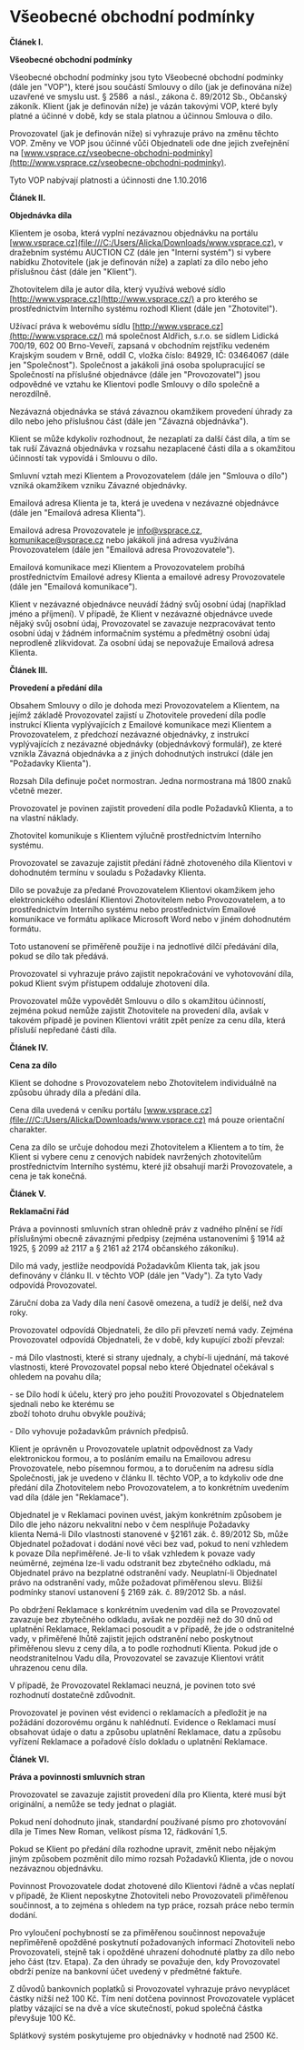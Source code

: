 Všeobecné obchodní podmínky
===========================

**Článek I.**

**Všeobecné obchodní podmínky**

Všeobecné obchodní podmínky jsou tyto Všeobecné obchodní podmínky (dále jen "VOP"), které jsou součástí Smlouvy o dílo (jak je definována níže) uzavřené ve smyslu ust. § 2586  a násl., zákona č. 89/2012 Sb., Občanský zákoník. Klient (jak je definován níže) je vázán takovými VOP, které byly platné a účinné v době, kdy se stala platnou a účinnou Smlouva o dílo.

Provozovatel (jak je definován níže) si vyhrazuje právo na změnu těchto VOP. Změny ve VOP jsou účinné vůči Objednateli ode dne jejich zveřejnění na [www.vsprace.cz/vseobecne-obchodni-podminky](http://www.vsprace.cz/vseobecne-obchodni-podminky).

Tyto VOP nabývají platnosti a účinnosti dne 1.10.2016

**Článek II.**

**Objednávka díla**

Klientem je osoba, která vyplní nezávaznou objednávku na portálu [www.vsprace.cz](file:///C:/Users/Alicka/Downloads/www.vsprace.cz), v dražebním systému AUCTION CZ (dále jen "Interní systém") si vybere nabídku Zhotovitele (jak je definován níže) a zaplatí za dílo nebo jeho příslušnou část (dále jen "Klient").

Zhotovitelem díla je autor díla, který využívá webové sídlo [http://www.vsprace.cz](http://www.vsprace.cz/) a pro kterého se prostřednictvím Interního systému rozhodl Klient (dále jen "Zhotovitel").

Užívací práva k webovému sídlu [http://www.vsprace.cz](http://www.vsprace.cz/) má společnost Aldřich, s.r.o. se sídlem Lidická 700/19, 602 00 Brno-Veveří, zapsaná v obchodním rejstříku vedeném Krajským soudem v Brně, oddíl C, vložka číslo: 84929, IČ: 03464067 (dále jen "Společnost"). Společnost a jakákoli jiná osoba spolupracující se Společností na příslušné objednávce (dále jen "Provozovatel") jsou odpovědné ve vztahu ke Klientovi podle Smlouvy o dílo společně a nerozdílně.

Nezávazná objednávka se stává závaznou okamžikem provedení úhrady za dílo nebo jeho příslušnou část (dále jen "Závazná objednávka").

Klient se může kdykoliv rozhodnout, že nezaplatí za další část díla, a tím se tak ruší Závazná objednávka v rozsahu nezaplacené části díla a s okamžitou účinností tak vypovídá i Smlouvu o dílo.

Smluvní vztah mezi Klientem a Provozovatelem (dále jen "Smlouva o dílo") vzniká okamžikem vzniku Závazné objednávky.

Emailová adresa Klienta je ta, která je uvedena v nezávazné objednávce (dále jen "Emailová adresa Klienta").

Emailová adresa Provozovatele je info@vsprace.cz, komunikace@vsprace.cz nebo jakákoli jiná adresa využívána Provozovatelem (dále jen "Emailová adresa Provozovatele").

Emailová komunikace mezi Klientem a Provozovatelem probíhá prostřednictvím Emailové adresy Klienta a emailové adresy Provozovatele (dále jen "Emailová komunikace").

Klient v nezávazné objednávce neuvádí žádný svůj osobní údaj (například jméno a příjmení). V případě, že Klient v nezávazné objednávce uvede nějaký svůj osobní údaj, Provozovatel se zavazuje nezpracovávat tento osobní údaj v žádném informačním systému a předmětný osobní údaj neprodleně zlikvidovat. Za osobní údaj se nepovažuje Emailová adresa Klienta.

**Článek III.**

**Provedení a předání díla**

Obsahem Smlouvy o dílo je dohoda mezi Provozovatelem a Klientem, na jejímž základě Provozovatel zajistí u Zhotovitele provedení díla podle instrukcí Klienta vyplývajících z Emailové komunikace mezi Klientem a Provozovatelem, z předchozí nezávazné objednávky, z instrukcí vyplývajících z nezávazné objednávky (objednávkový formulář), ze které vznikla Závazná objednávka a z jiných dohodnutých instrukcí (dále jen "Požadavky Klienta").

Rozsah Díla definuje počet normostran. Jedna normostrana má 1800 znaků včetně mezer.

Provozovatel je povinen zajistit provedení díla podle Požadavků Klienta, a to na vlastní náklady.

Zhotovitel komunikuje s Klientem výlučně prostřednictvím Interního systému.

Provozovatel se zavazuje zajistit předání řádně zhotoveného díla Klientovi v dohodnutém termínu v souladu s Požadavky Klienta.

Dílo se považuje za předané Provozovatelem Klientovi okamžikem jeho elektronického odeslání Klientovi Zhotovitelem nebo Provozovatelem, a to prostřednictvím Interního systému nebo prostřednictvím Emailové komunikace ve formátu aplikace Microsoft Word nebo v jiném dohodnutém formátu.

Toto ustanovení se přiměřeně použije i na jednotlivé dílčí předávání díla, pokud se dílo tak předává.

Provozovatel si vyhrazuje právo zajistit nepokračování ve vyhotovování díla, pokud Klient svým přístupem oddaluje zhotovení díla.

Provozovatel může vypovědět Smlouvu o dílo s okamžitou účinností, zejména pokud nemůže zajistit Zhotovitele na provedení díla, avšak v takovém případě je povinen Klientovi vrátit zpět peníze za cenu díla, která přísluší nepředané části díla.

**Článek IV.**

**Cena za dílo**

Klient se dohodne s Provozovatelem nebo Zhotovitelem individuálně na způsobu úhrady díla a předání díla.

Cena díla uvedená v ceníku portálu [www.vsprace.cz](file:///C:/Users/Alicka/Downloads/www.vsprace.cz) má pouze orientační charakter.

Cena za dílo se určuje dohodou mezi Zhotovitelem a Klientem a to tím, že Klient si vybere cenu z cenových nabídek navržených zhotovitelům prostřednictvím Interního systému, které již obsahují marži Provozovatele, a cena je tak konečná.

**Článek V.**

**Reklamační řád**

Práva a povinnosti smluvních stran ohledně práv z vadného plnění se řídí příslušnými obecně závaznými předpisy (zejména ustanoveními § 1914 až 1925, § 2099 až 2117 a § 2161 až 2174 občanského zákoníku).

Dílo má vady, jestliže neodpovídá Požadavkům Klienta tak, jak jsou definovány v článku II. v těchto VOP (dále jen "Vady"). Za tyto Vady odpovídá Provozovatel.

Záruční doba za Vady díla není časově omezena, a tudíž je delší, než dva roky.

Provozovatel odpovídá Objednateli, že dílo při převzetí nemá vady. Zejména Provozovatel odpovídá Objednateli, že v době, kdy kupující zboží převzal:

\- má Dílo vlastnosti, které si strany ujednaly, a chybí-li ujednání, má takové vlastnosti, které Provozovatel popsal nebo které Objednatel očekával s ohledem na povahu díla;  
  
\- se Dílo hodí k účelu, který pro jeho použití Provozovatel s Objednatelem sjednali nebo ke kterému se  
zboží tohoto druhu obvykle používá;  
  
\- Dílo vyhovuje požadavkům právních předpisů.

Klient je oprávněn u Provozovatele uplatnit odpovědnost za Vady elektronickou formou, a to posláním emailu na Emailovou adresu Provozovatele, nebo písemnou formou, a to doručením na adresu sídla Společnosti, jak je uvedeno v článku II. těchto VOP, a to kdykoliv ode dne předání díla Zhotovitelem nebo Provozovatelem, a to konkrétním uvedením vad díla (dále jen "Reklamace").

Objednatel je v Reklamaci povinen uvést, jakým konkrétním způsobem je Dílo dle jeho názoru nekvalitní nebo v čem nesplňuje Požadavky klienta Nemá-li Dílo vlastnosti stanovené v §2161 zák. č. 89/2012 Sb, může Objednatel požadovat i dodání nové věci bez vad, pokud to není vzhledem k povaze Díla nepřiměřené. Je-li to však vzhledem k povaze vady neúměrné, zejména lze-li vadu odstranit bez zbytečného odkladu, má Objednatel právo na bezplatné odstranění vady. Neuplatní-li Objednatel právo na odstranění vady, může požadovat přiměřenou slevu. Bližší podmínky stanoví ustanovení § 2169 zák. č. 89/2012 Sb. a násl.

Po obdržení Reklamace s konkrétním uvedením vad díla se Provozovatel zavazuje bez zbytečného odkladu, avšak ne později než do 30 dnů od uplatnění Reklamace, Reklamaci posoudit a v případě, že jde o odstranitelné vady, v přiměřené lhůtě zajistit jejich odstranění nebo poskytnout přiměřenou slevu z ceny díla, a to podle rozhodnutí Klienta. Pokud jde o neodstranitelnou Vadu díla, Provozovatel se zavazuje Klientovi vrátit uhrazenou cenu díla.

V případě, že Provozovatel Reklamaci neuzná, je povinen toto své rozhodnutí dostatečně zdůvodnit.

Provozovatel je povinen vést evidenci o reklamacích a předložit je na požádání dozorovému orgánu k nahlédnutí. Evidence o Reklamaci musí obsahovat údaje o datu a způsobu uplatnění Reklamace, datu a způsobu vyřízení Reklamace a pořadové číslo dokladu o uplatnění Reklamace.

**Článek VI.**

**Práva a povinnosti smluvních stran**

Provozovatel se zavazuje zajistit provedení díla pro Klienta, které musí být originální, a nemůže se tedy jednat o plagiát.

Pokud není dohodnuto jinak, standardní používané písmo pro zhotovování díla je Times New Roman, velikost písma 12, řádkování 1,5.

Pokud se Klient po předání díla rozhodne upravit, změnit nebo nějakým jiným způsobem pozměnit dílo mimo rozsah Požadavků Klienta, jde o novou nezávaznou objednávku.

Povinnost Provozovatele dodat zhotovené dílo Klientovi řádně a včas neplatí v případě, že Klient neposkytne Zhotoviteli nebo Provozovateli přiměřenou součinnost, a to zejména s ohledem na typ práce, rozsah práce nebo termín dodání.

Pro vyloučení pochybností se za přiměřenou součinnost nepovažuje nepřiměřeně opožděné poskytnutí požadovaných informací Zhotoviteli nebo Provozovateli, stejně tak i opožděné uhrazení dohodnuté platby za dílo nebo jeho část (tzv. Etapa). Za den úhrady se považuje den, kdy Provozovatel obdrží peníze na bankovní účet uvedený v předmětné faktuře.

Z důvodů bankovních poplatků si Provozovatel vyhrazuje právo nevyplácet částky nižší než 100 Kč. Tím není dotčena povinnost Provozovatele vyplácet platby vázající se na dvě a více skutečností, pokud společná částka převyšuje 100 Kč.

Splátkový systém poskytujeme pro objednávky v hodnotě nad 2500 Kč.